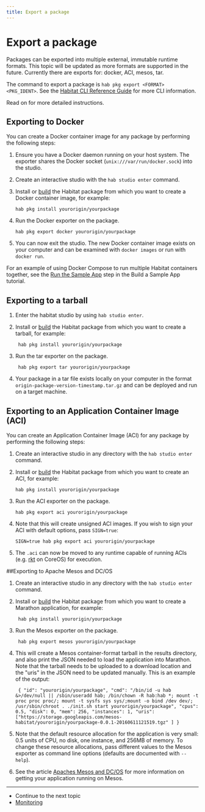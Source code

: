 ```yaml
---
title: Export a package
---
```


# Export a package
Packages can be exported into multiple external, immutable runtime formats. This topic will be updated as more formats are supported in the future. Currently there are exports for: docker, ACI, mesos, tar. 

The command to export a package is `hab pkg export <FORMAT> <PKG_IDENT>`. See the [Habitat CLI Reference Guide](/docs/reference/habitat-cli/#hab-pkg-export/) for more CLI information.

Read on for more detailed instructions.

## Exporting to Docker

You can create a Docker container image for any package by performing the following steps:

1. Ensure you have a Docker daemon running on your host system. The exporter shares the Docker socket (`unix:///var/run/docker.sock`) into the studio.

2. Create an interactive studio with the `hab studio enter` command.

3. Install or [build](/docs/create-packages-build) the Habitat package from which you want to create a Docker container image, for example:

       hab pkg install yourorigin/yourpackage

4. Run the Docker exporter on the package.

       hab pkg export docker yourorigin/yourpackage

5. You can now exit the studio. The new Docker container image exists on your computer and can be examined with `docker images` or run with `docker run`.

For an example of using Docker Compose to run multiple Habitat containers together, see the [Run the Sample App](/tutorials/sample-app/mac/run-app/) step in the Build a Sample App tutorial.

## Exporting to a tarball 

1. Enter the habitat studio by using `hab studio enter`. 

2. Install or [build](/docs/create-packages-build) the Habitat package from which you want to create a tarball, for example: 

        hab pkg install yourorigin/yourpackage 

3. Run the tar exporter on the package. 

        hab pkg export tar yourorigin/yourpackage 

4. Your package in a tar file exists locally on your computer in the format `origin-package-version-timestamp.tar.gz` and can be deployed and run on a target machine. 

## Exporting to an Application Container Image (ACI)

You can create an Application Container Image (ACI) for any package by performing the following steps:

1. Create an interactive studio in any directory with the `hab studio enter` command.
2. Install or [build](/docs/create-packages-build) the Habitat package from which you want to create an ACI, for example:

       hab pkg install yourorigin/yourpackage

3. Run the ACI exporter on the package.

       hab pkg export aci yourorigin/yourpackage

4. Note that this will create unsigned ACI images. If you wish to sign your ACI with default options, pass `SIGN=true`:

       SIGN=true hab pkg export aci yourorigin/yourpackage

5. The `.aci` can now be moved to any runtime capable of running ACIs (e.g. [rkt](https://coreos.com/rkt/) on CoreOS) for execution.

##Exporting to Apache Mesos and DC/OS 

1. Create an interactive studio in any directory with the `hab studio enter` command.

2. Install or [build](/docs/create-packages-build) the Habitat package from which you want to create a Marathon application, for example: 

        hab pkg install yourorigin/yourpackage 

3. Run the Mesos exporter on the package. 

        hab pkg export mesos yourorigin/yourpackage 

4. This will create a Mesos container-format tarball in the results directory, and also print the JSON needed to load the application into Marathon. Note that the tarball needs to be uploaded to a download location and the "uris" in the JSON need to be updated manually. This is an example of the output:

        { "id": "yourorigin/yourpackage", "cmd": "/bin/id -u hab &>/dev/null || /sbin/useradd hab; /bin/chown -R hab:hab *; mount -t proc proc proc/; mount -t sysfs sys sys/;mount -o bind /dev dev/; /usr/sbin/chroot . ./init.sh start yourorigin/yourpackage", "cpus": 0.5, "disk": 0, "mem": 256, "instances": 1, "uris": ["https://storage.googleapis.com/mesos-habitat/yourorigin/yourpackage-0.0.1-20160611121519.tgz" ] }

5. Note that the default resource allocation for the application is very small: 0.5 units of CPU, no disk, one instance, and 256MB of memory. To change these resource allocations, pass different values to the Mesos exporter as command line options (defaults are documented with `--help`).

6. See the article [Apaches Mesos and DC/OS](/docs/container-orchestration-mesos) for more information on getting your application running on Mesos. 

<hr>
<ul class="main-content--link-nav">
  <li>Continue to the next topic</li>
  <li><a href="/docs/run-packages-monitoring">Monitoring</a></li>
</ul>
